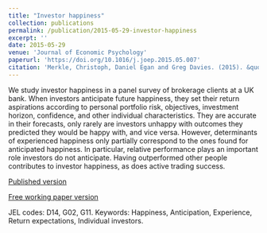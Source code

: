 ```yaml
---
title: "Investor happiness"
collection: publications
permalink: /publication/2015-05-29-investor-happiness
excerpt: ''
date: 2015-05-29
venue: 'Journal of Economic Psychology'
paperurl: 'https://doi.org/10.1016/j.joep.2015.05.007'
citation: 'Merkle, Christoph, Daniel Egan and Greg Davies. (2015). &quot;Investor happiness.&quot; <i>Journal of Economic Psychology</i>. 49, 167-186.'
---
```

We study investor happiness in a panel survey of brokerage clients at a UK bank. When investors anticipate future happiness, they set their return aspirations according to personal portfolio risk, objectives, investment horizon, confidence, and other individual characteristics. They are accurate in their forecasts, only rarely are investors unhappy with outcomes they predicted they would be happy with, and vice versa. However, determinants of experienced happiness only partially correspond to the ones found for anticipated happiness. In particular, relative performance plays an important role investors do not anticipate. Having outperformed other people contributes to investor happiness, as does active trading success.

[Published version](https://doi.org/10.1016/j.joep.2015.05.007)

[Free working paper version](https://dx.doi.org/10.2139/ssrn.1341076)

JEL codes: D14, G02, G11.
Keywords: Happiness, Anticipation, Experience, Return expectations, Individual investors.
